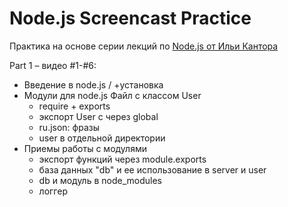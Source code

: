 # Node.js Screencast Practice

Практика на основе серии лекций по [Node.js от Ильи Кантора](http://learn.javascript.ru/screencast/nodejs)

Part 1 – видео #1-#6:

* Введение в node.js / +установка
* Модули для node.js
Файл с классом User
  - require + exports
  - экспорт User с через global
  - ru.json: фразы
  - user в отдельной директории
* Приемы работы с модулями
  - экспорт функций через module.exports
  - база данных "db" и ее использование в server и user
  - db и модуль в node_modules
  - логгер

